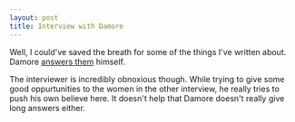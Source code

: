 ```yaml
---
layout: post
title: Interview with Damore
---
```


Well, I could've saved the breath for some of the things I've written about. Damore [answers them](http://www.businessinsider.com/james-damore-interview-video-2017-8?IR=T) himself.

The interviewer is incredibly obnoxious though. While trying to give some good oppurtunities to the women in the other interview, he really tries to push his own believe here. It doesn't help that Damore doesn't really give long answers either.
